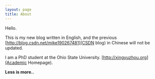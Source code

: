 ```yaml
---
layout: page
title: About
---
```


Hello.

This is my new blog written in English, and the previous [http://blog.csdn.net/mike190267481](CSDN blog) in Chinese will not be updated.

I am a PhD student at the Ohio State University. [http://xingyuzhou.org](Academic Homepage).

**Less is more..**
